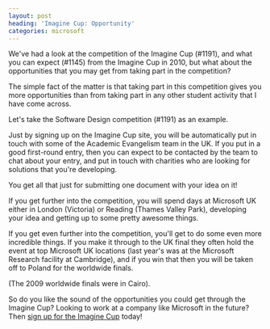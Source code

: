 ```yaml
---
layout: post
heading: 'Imagine Cup: Opportunity'
categories: microsoft
---
```


We've had a look at the competition of the Imagine Cup (#1191), and what you can expect (#1145) from the Imagine Cup in 2010, but what about the opportunities that you may get from taking part in the competition?

The simple fact of the matter is that taking part in this competition gives you more opportunities than from taking part in any other student activity that I have come across.

<!-- Replace missing image from http://media.chris-alexander.co.uk/wp-content/uploads/2009/11/ic10.PNG -->

Let's take the Software Design competition (#1191) as an example.

Just by signing up on the Imagine Cup site, you will be automatically put in touch with some of the Academic Evangelism team in the UK. If you put in a good first-round entry, then you can expect to be contacted by the team to chat about your entry, and put in touch with charities who are looking for solutions that you're developing.

You get all that just for submitting one document with your idea on it!

If you get further into the competition, you will spend days at Microsoft UK either in London (Victoria) or Reading (Thames Valley Park), developing your idea and getting up to some pretty awesome things.

<!-- Replace missing image from http://media.chris-alexander.co.uk/wp-content/uploads/2009/09/tvp.png -->

If you get even further into the competition, you'll get to do some even more incredible things. If you make it through to the UK final they often hold the event at top Microsoft UK locations (last year's was at the Microsoft Research facility at Cambridge), and if you win that then you will be taken off to Poland for the worldwide finals.

<!-- Replace missing image from http://media.chris-alexander.co.uk/wp-content/uploads/2009/11/pyramid.jpg -->

(The 2009 worldwide finals were in Cairo).

So do you like the sound of the opportunities you could get through the Imagine Cup? Looking to work at a company like Microsoft in the future? Then [sign up for the Imagine Cup](http://www.imaginecup.com) today!
